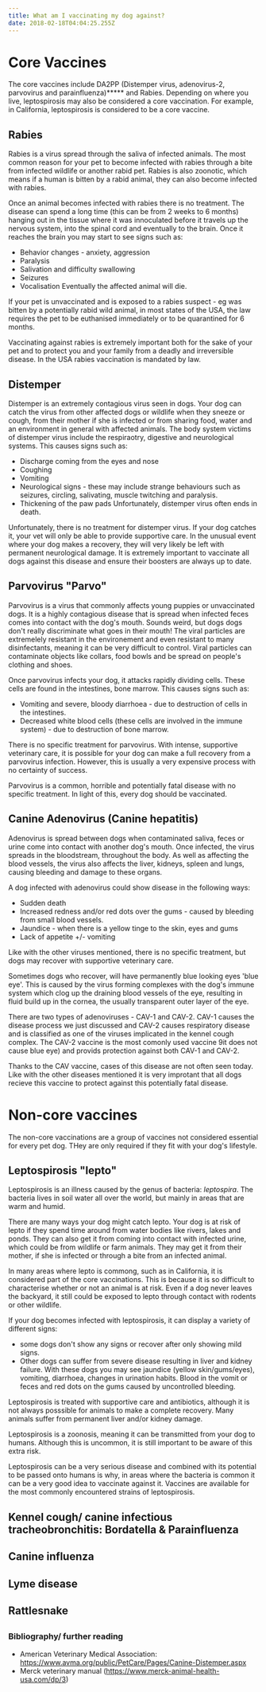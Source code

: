 ```yaml
---
title: What am I vaccinating my dog against?
date: 2018-02-18T04:04:25.255Z
---
```

# Core Vaccines 
The core vaccines include DA2PP (Distemper virus, adenovirus-2, parvovirus and parainfluenza)***** and Rabies. Depending on where you live, leptospirosis may also be considered a core vaccination. For example, in California, leptospirosis is considered to be a core vaccine.

## Rabies
Rabies is a virus spread through the saliva of infected animals. The most common reason for your pet to become infected with rabies through a bite from infected wildlife or another rabid pet. Rabies is also zoonotic, which means if a human is bitten by a rabid animal, they can also become infected with rabies. 

Once an animal becomes infected with rabies there is no treatment. The disease can spend a long time (this can be from 2 weeks to 6 months) hanging out in the tissue where it was innoculated before it travels up the nervous system, into the spinal cord and eventually to the brain. Once it reaches the brain you may start to see signs such as:
* Behavior changes - anxiety, aggression
* Paralysis
* Salivation and difficulty swallowing
* Seizures
* Vocalisation
Eventually the affected animal will die.

If your pet is unvaccinated and is exposed to a rabies suspect - eg was bitten by a potentially rabid wild animal, in most states of the USA, the law requires the pet to be euthanised immediately or to be quarantined for 6 months. 

Vaccinating against rabies is extremely important both for the sake of your pet and to protect you and your family from a deadly and irreversible disease. In the USA rabies vaccination is mandated by law. 

## Distemper 
Distemper is an extremely contagious virus seen in dogs. Your dog can catch the virus from other affected dogs or wildlife when they sneeze or cough, from their mother if she is infected or from sharing food, water and an environment in general with affected animals. 
The body system victims of distemper virus include the respiraotry, digestive and neurological systems. This causes signs such as:
* Discharge coming from the eyes and nose
* Coughing 
* Vomiting
* Neurological signs - these may include strange behaviours such as seizures, circling, salivating, muscle twitching and paralysis. 
* Thickening of the paw pads
Unfortunately, distemper virus often ends in death.

Unfortunately, there is no treatment for distemper virus. If your dog catches it, your vet will only be able to provide supportive care. In the unusual event where your dog makes a recovery, they will very likely be left with permanent neurological damage. It is extremely important to vaccinate all dogs against this disease and ensure their boosters are always up to date. 


## Parvovirus "Parvo"
Parvovirus is a virus that commonly affects young puppies or unvaccinated dogs. It is a highly contagious disease that is spread when infected feces comes into contact with the dog's mouth. Sounds weird, but dogs dogs don't really discriminate what goes in their mouth! The viral particles are extremelely resistant in the environement and even resistant to many disinfectants, meaning it can be very difficult to control. Viral particles can contaminate objects like collars, food bowls and be spread on people's clothing and shoes. 

Once parvovirus infects your dog, it attacks rapidly dividing cells. These cells are found in the intestines, bone marrow. This causes signs such as:
* Vomiting and severe, bloody diarrhoea - due to destruction of cells in the intestines. 
* Decreased white blood cells (these cells are involved in the immune system) - due to destruction of bone marrow.

There is no specific treatment for parvovirus. With intense, supportive veterinary care, it is possible for your dog can make a full recovery from a parvovirus infection. However, this is usually a very expensive process with no certainty of success.

Parvovirus is a common, horrible and potentially fatal disease with no specific treatment. In light of this, every dog should be vaccinated.

## Canine Adenovirus (Canine hepatitis)

Adenovirus is spread between dogs when contaminated saliva, feces or urine come into contact with another dog's mouth. Once infected, the virus spreads in the bloodstream, throughout the body. As well as affecting the blood vessels, the virus also affects the liver, kidneys, spleen and lungs, causing bleeding and damage to these organs.  

A dog infected with adenovirus could show disease in the following ways:
* Sudden death
* Increased redness and/or red dots over the gums - caused by bleeding from small blood vessels. 
* Jaundice - when there is a yellow tinge to the skin, eyes and gums
* Lack of appetite +/- vomiting

Like with the other viruses mentioned, there is no specific treatment, but dogs may recover with supportive veterinary care. 

Sometimes dogs who recover, will have permanently blue looking eyes 'blue eye'. This is caused by the virus forming complexes with the dog's immune system which clog up the draining blood vessels of the eye, resulting in fluid build up in the cornea, the usually transparent outer layer of the eye.

There are two types of adenoviruses - CAV-1 and CAV-2. CAV-1 causes the disease process we just discussed and CAV-2 causes respiratory disease and is classified as one of the viruses implicated in the kennel cough complex. The CAV-2 vaccine is the most comonly used vaccine 9it does not cause blue eye) and provids protection against both CAV-1 and CAV-2. 

Thanks to the CAV vaccine, cases of this disease are not often seen today. Like with the other diseases mentioned it is very improtant that all dogs recieve this vaccine to protect against this potentially fatal disease. 

# Non-core vaccines
The non-core vaccinations are a group of vaccines not considered essential for every pet dog. THey are only required if they fit with your dog's lifestyle.  

## Leptospirosis "lepto"
Leptospirosis is an illness caused by the genus of bacteria: _leptospira_. The bacteria lives in soil water all over the world, but mainly in areas that are warm and humid. 

There are many ways your dog might catch lepto. Your dog is at risk of lepto if they spend time around from water bodies like rivers, lakes and ponds. They can also get it from coming into contact with infected urine, which could be from wildlife or farm animals. They may get it from their mother, if she is infected or through a bite from an infected animal. 

In many areas where lepto is commong, such as in California, it is considered part of the core vaccinations. This is because it is so difficult to characterise whether or not an animal is at risk. Even if a dog never leaves the backyard, it still could be exposed to lepto through contact with rodents or other wildlife. 

If your dog becomes infected with leptospirosis, it can display a variety of different signs:
* some dogs don't show any signs or recover after only showing mild signs. 
* Other dogs can suffer from severe disease resulting in liver and kidney failure. With these dogs you may see jaundice (yellow skin/gums/eyes), vomiting, diarrhoea, changes in urination habits. Blood in the vomit or feces and red dots on the gums caused by uncontrolled bleeding. 

Leptospirosis is treated with supportive care and antibiotics, although it is not always posssible for animals to make a complete recovery. Many animals suffer from permanent liver and/or kidney damage. 

Leptospirosis is a zoonosis, meaning it can be transmitted from your dog to humans. Although this is uncommon, it is still important to be aware of this extra risk.

Leptospirosis can be a very serious disease and combined with its potential to be passed onto humans is why, in areas where the bacteria is common it can be a very good idea to vaccinate against it. Vaccines are available for the most commonly encountered strains of leptospirosis.

## Kennel cough/ canine infectious tracheobronchitis: Bordatella & Parainfluenza



## Canine influenza

## Lyme disease

## Rattlesnake

## 

### Bibliography/ further reading
* American Veterinary Medical Association: https://www.avma.org/public/PetCare/Pages/Canine-Distemper.aspx
* Merck veterinary manual (https://www.merck-animal-health-usa.com/dp/3)


